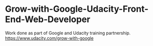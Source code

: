 # Grow-with-Google-Udacity-Front-End-Web-Developer
Work done as part of Google and Udacity training partnership. https://www.udacity.com/grow-with-google
